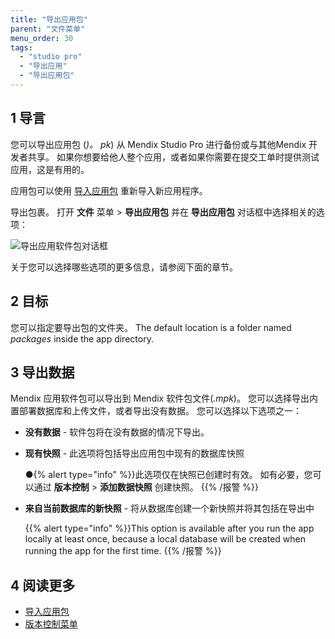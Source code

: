 ```yaml
---
title: "导出应用包"
parent: "文件菜单"
menu_order: 30
tags:
  - "studio pro"
  - "导出应用"
  - "导出应用包"
---
```


## 1 导言
您可以导出应用包 (*)。 pk*) 从 Mendix Studio Pro 进行备份或与其他Mendix 开发者共享。 如果你想要给他人整个应用，或者如果你需要在提交工单时提供测试应用，这是有用的。

应用包可以使用 [导入应用包](import-project-package-dialog) 重新导入新应用程序。

导出包裹。 打开 **文件** 菜单 > **导出应用包** 并在 **导出应用包** 对话框中选择相关的选项：

![导出应用软件包对话框](attachments/file-menu/export-project-package.png)

 关于您可以选择哪些选项的更多信息，请参阅下面的章节。

## 2 目标

您可以指定要导出包的文件夹。 The default location is a folder named *packages* inside the app directory.

## 3 导出数据

Mendix 应用软件包可以导出到 Mendix 软件包文件(*.mpk*)。  您可以选择导出内置部署数据库和上传文件，或者导出没有数据。 您可以选择以下选项之一：

* **没有数据** - 软件包将在没有数据的情况下导出。

* **现有快照** - 此选项将包括导出应用包中现有的数据库快照

    ●{% alert type="info" %}}此选项仅在快照已创建时有效。 如有必要，您可以通过 **版本控制** > **添加数据快照** 创建快照。
    {{% /报警 %}}

* **来自当前数据库的新快照** - 将从数据库创建一个新快照并将其包括在导出中

    {{% alert type="info" %}}This option is available after you run the app locally at least once, because a local database will be created when running the app for the first time.
    {{% /报警 %}}

## 4 阅读更多

* [导入应用包](import-project-package-dialog)
* [版本控制菜单](版本控制-菜单)

